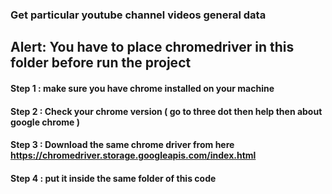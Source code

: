 ### Get particular youtube channel videos general data

##  Alert: You have to place chromedriver in this folder before run the project 

#### Step 1 : make sure you have chrome installed on your machine
#### Step 2 : Check your chrome version ( go to three dot then help then about google chrome )
#### Step 3 : Download the same chrome driver from here  https://chromedriver.storage.googleapis.com/index.html
#### Step 4 : put it inside the same folder of this code